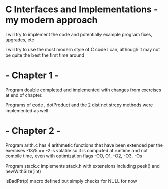 # C Interfaces and Implementations - my modern approach

I will try to implement the code and potentially example program fixes, upgrades, etc

I will try to use the most modern style of C code I can, although it may not be quite the best the first time around

# 	- Chapter 1 -

Program double completed and implemented with changes from exercises at end of chapter.

Programs of code , dotProduct and the 2 distinct strcpy methods were implemented as well


#	- Chapter 2 -

Program arith.c has 4 arithmetic functions that have been extended per the exercises
-13/5 == -2 is volatile so it is computed at runtime and not compile time, even with 
optimization flags -O0, O1, -O2, -O3, -Os

Program stack.c implements stack.h with extensions including peek() and newWithSize(int)

isBadPtr(p) macro defined but simply checks for NULL for now

